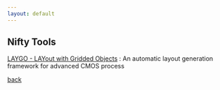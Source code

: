 ```yaml
---
layout: default
---
```


## Nifty Tools 

[LAYGO - LAYout with Gridded Objects](https://ucb-art.github.io/laygo/) : An automatic layout generation framework for 
advanced CMOS process

[//]: # ([LAYGOPlus] : The improved version of LAYGO) 


[back](./)

